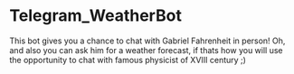 # Telegram_WeatherBot
This bot gives you a chance to chat with Gabriel Fahrenheit in person! Oh, and also you can ask him for a weather forecast, if thats how you will use the opportunity to chat with famous physicist of XVIII century ;)
